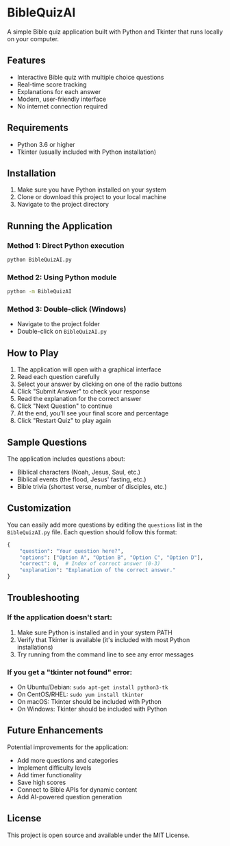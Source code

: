 # BibleQuizAI

A simple Bible quiz application built with Python and Tkinter that runs locally on your computer.

## Features

- Interactive Bible quiz with multiple choice questions
- Real-time score tracking
- Explanations for each answer
- Modern, user-friendly interface
- No internet connection required

## Requirements

- Python 3.6 or higher
- Tkinter (usually included with Python installation)

## Installation

1. Make sure you have Python installed on your system
2. Clone or download this project to your local machine
3. Navigate to the project directory

## Running the Application

### Method 1: Direct Python execution
```bash
python BibleQuizAI.py
```

### Method 2: Using Python module
```bash
python -m BibleQuizAI
```

### Method 3: Double-click (Windows)
- Navigate to the project folder
- Double-click on `BibleQuizAI.py`

## How to Play

1. The application will open with a graphical interface
2. Read each question carefully
3. Select your answer by clicking on one of the radio buttons
4. Click "Submit Answer" to check your response
5. Read the explanation for the correct answer
6. Click "Next Question" to continue
7. At the end, you'll see your final score and percentage
8. Click "Restart Quiz" to play again

## Sample Questions

The application includes questions about:
- Biblical characters (Noah, Jesus, Saul, etc.)
- Biblical events (the flood, Jesus' fasting, etc.)
- Bible trivia (shortest verse, number of disciples, etc.)

## Customization

You can easily add more questions by editing the `questions` list in the `BibleQuizAI.py` file. Each question should follow this format:

```python
{
    "question": "Your question here?",
    "options": ["Option A", "Option B", "Option C", "Option D"],
    "correct": 0,  # Index of correct answer (0-3)
    "explanation": "Explanation of the correct answer."
}
```

## Troubleshooting

### If the application doesn't start:
1. Make sure Python is installed and in your system PATH
2. Verify that Tkinter is available (it's included with most Python installations)
3. Try running from the command line to see any error messages

### If you get a "tkinter not found" error:
- On Ubuntu/Debian: `sudo apt-get install python3-tk`
- On CentOS/RHEL: `sudo yum install tkinter`
- On macOS: Tkinter should be included with Python
- On Windows: Tkinter should be included with Python

## Future Enhancements

Potential improvements for the application:
- Add more questions and categories
- Implement difficulty levels
- Add timer functionality
- Save high scores
- Connect to Bible APIs for dynamic content
- Add AI-powered question generation

## License

This project is open source and available under the MIT License. 